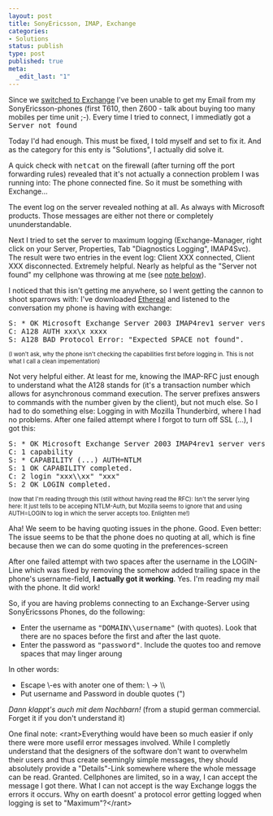 ```yaml
---
layout: post
title: SonyEricsson, IMAP, Exchange
categories:
- Solutions
status: publish
type: post
published: true
meta:
  _edit_last: "1"
---
```

Since we <a href="/2003/10/each-problem-has-a-solution/">switched to Exchange</a> I've been unable to get my Email from my SonyEricsson-phones (first T610, then Z600 - talk about buying too many mobiles per time unit ;-). Every time I tried to connect, I immediatly got a <tt>Server not found</tt>

Today I'd had enough. This must be fixed, I told myself and set to fix it. And as the category for this enty is "Solutions", I actually did solve it.

A quick check with <tt>netcat</tt> on the firewall (after turning off the port forwarding rules) revealed that it's not actually a connection problem I was running into: The phone connected fine. So it must be something with Exchange...

The event log on the server revealed nothing at all. As always with Microsoft products. Those messages are either not there or completely ununderstandable.

Next I tried to set the server to maximum logging (Exchange-Manager, right click on your Server, Properties, Tab "Diagnostics Logging", IMAP4Svc). The result were two entries in the event log: Client XXX connected, Client XXX disconnected. Extremely helpful. Nearly as helpful as the "Server not found" my cellphone was throwing at me (see <a href="#errnote">note below</a>).

I noticed that this isn't getting me anywhere, so I went getting the cannon to shoot sparrows with: I've downloaded <a href="http://www.ethereal.com/">Ethereal</a> and listened to the conversation my phone is having with exchange:
<pre class="code">S: * OK Microsoft Exchange Server 2003 IMAP4rev1 server version x.x (xxx) ready.
C: A128 AUTH xxx\x xxxx
S: A128 BAD Protocol Error: "Expected SPACE not found".</pre>
<p style="font-size: 0.8em">(I won't ask, why the phone isn't checking the capabilities first before logging in. This is not what I call a clean impementation)</p>

Not very helpful either. At least for me, knowing the IMAP-RFC just enough to understand what the A128 stands for (it's a transaction number which allows for asynchronous command execution. The server prefixes answers to commands with the number given by the client), but not much else. So I had to do something else: Logging in with Mozilla Thunderbird, where I had no problems. After one failed attempt where I forgot to turn off SSL (...), I got this:
<pre class="code">S: * OK Microsoft Exchange Server 2003 IMAP4rev1 server version x.x (xxx) ready.
C: 1 capability
S: * CAPABILITY (...) AUTH=NTLM
S: 1 OK CAPABILITY completed.
C: 2 login "xxx\\xx" "xxx"
S: 2 OK LOGIN completed.</pre>
<p style="font-size: 0.8em">(now that I'm reading through this (still without having read the RFC): Isn't the server lying here: It just tells to be acceping NTLM-Auth, but Mozilla seems to ignore that and using AUTH=LOGIN to log in which the server accepts too. Enlighten me!)</p>

Aha! We seem to be having quoting issues in the phone. Good. Even better: The issue seems to be that the phone does no quoting at all, which is fine because then we can do some quoting in the preferences-screen

After one failed attempt with two spaces after the username in the LOGIN-Line which was fixed by removing the somehow added trailing space in the phone's username-field, <strong>I actually got it working</strong>. Yes. I'm reading my mail with the phone. It did work!

So, if you are having problems connecting to an Exchange-Server using SonyEricssons Phones, do the following:
<ul>
	<li>Enter the username as <tt>"DOMAIN\\username"</tt> (with quotes). Look that there are no spaces before the first and after the last quote.</li>
	<li>Enter the password as <tt>"password"</tt>. Include the quotes too and remove spaces that may linger aroung</li>
</ul>
In other words:
<ul>
	<li>Escape \-es with anoter one of them: \ -&gt; \\</li>
	<li>Put username and Password in double quotes (")</li>
</ul>
<em>Dann klappt's auch mit dem Nachbarn!</em> (from a stupid german commercial. Forget it if you don't understand it)

<a name="errnote"></a>One final note: &lt;rant&gt;Everything would have been so much easier if only there were more usefil error messages involved. While I completly understand that the designers of the software don't want to overwhelm their users and thus create seemingly simple messages, they should absolutely provide a "Details"-Link somewhere where the whole message can be read. Granted. Cellphones are limited, so in a way, I can accept the message I got there. What I can not accept is the way Exchange loggs the errors it occurs. Why on earth doesnt' a protocol error getting logged when logging is set to "Maximum"?&lt;/rant&gt;
